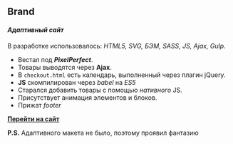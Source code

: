 Brand
---
#### *Адаптивный сайт*

В разработке использовалось: *HTML5, SVG, БЭМ, SASS, JS, Ajax, Gulp*.

* Вестал под ***PixelPerfect***.
* Товары выводятся через **Ajax**.
* В `checkout.html` есть календарь, выполненный через плагин jQuery.
* **JS** скомпилирован через *babel* на *ES5*
* Старался добавить товары с помощью *нативного* JS.
* Присутствует анимация элементов и блоков.
* Прижат *footer*

**[Перейти на сайт](https://scofield001.github.io/brand/dist/)**

**P.S.** Адаптивного макета не было, поэтому проявил фантазию
